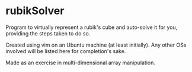 # rubikSolver
Program to virtually represent a rubik's cube and auto-solve it for you, providing the steps taken to do so.


Created using vim on an Ubuntu machine (at least initially). Any other OSs involved will be listed here for completion's sake.


Made as an exercise in multi-dimensional array manipulation.
